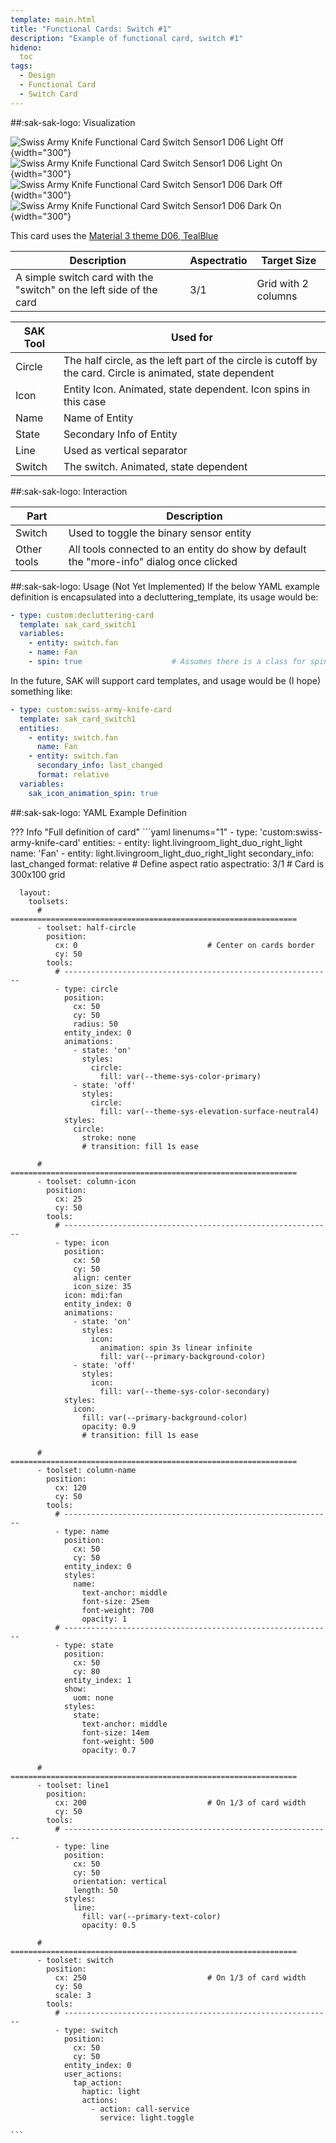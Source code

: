 ```yaml
---
template: main.html
title: "Functional Cards: Switch #1"
description: "Example of functional card, switch #1"
hideno:
  toc
tags:
  - Design
  - Functional Card
  - Switch Card
---
```

<!-- GT/GL -->
##:sak-sak-logo: Visualization

![Swiss Army Knife Functional Card Switch Sensor1 D06 Light Off](../assets/screenshots/sak-functional-card-12-switch1-theme-d06-light-off.png){width="300"}
![Swiss Army Knife Functional Card Switch Sensor1 D06 Light On](../assets/screenshots/sak-functional-card-12-switch1-theme-d06-light-on.png){width="300"}
<br>![Swiss Army Knife Functional Card Switch Sensor1 D06 Dark Off](../assets/screenshots/sak-functional-card-12-switch1-theme-d06-dark-off.png){width="300"}
![Swiss Army Knife Functional Card Switch Sensor1 D06 Dark On](../assets/screenshots/sak-functional-card-12-switch1-theme-d06-dark-on.png){width="300"}

This card uses the [Material 3 theme D06, TealBlue][ham3-d06-url]

| Description| Aspectratio| Target Size |
|-|-|-|
| A simple switch card with the "switch" on the left side of the card | 3/1 | Grid with 2 columns |

| SAK Tool| Used for |
|-|-|
| Circle | The half circle, as the left part of the circle is cutoff by the card. Circle is animated, state dependent|
| Icon | Entity Icon. Animated, state dependent. Icon spins in this case|
| Name | Name of Entity|
| State | Secondary Info of Entity|
| Line | Used as vertical separator |
| Switch | The switch. Animated, state dependent|

##:sak-sak-logo: Interaction

| Part | Description|
|-|-|
| Switch | Used to toggle the binary sensor entity |
| Other tools | All tools connected to an entity do show by default the "more-info" dialog once clicked |

##:sak-sak-logo: Usage (Not Yet Implemented)
If the below YAML example definition is encapsulated into a decluttering_template, its usage would be:

```yaml linenums="1"
- type: custom:decluttering-card
  template: sak_card_switch1
  variables:
    - entity: switch.fan
    - name: Fan
    - spin: true                    # Assumes there is a class for spin animation
```

In the future, SAK will support card templates, and usage would be (I hope) something like:


```yaml linenums="1"
- type: custom:swiss-army-knife-card
  template: sak_card_switch1
  entities:
    - entity: switch.fan
      name: Fan
    - entity: switch.fan
      secondary_info: last_changed
      format: relative
  variables:
    sak_icon_animation_spin: true
```

##:sak-sak-logo: YAML Example Definition

??? Info "Full definition of card"
    ```yaml linenums="1"
    - type: 'custom:swiss-army-knife-card'
      entities:
        - entity: light.livingroom_light_duo_right_light
          name: 'Fan'
        - entity: light.livingroom_light_duo_right_light
          secondary_info: last_changed
          format: relative
      # Define aspect ratio
      aspectratio: 3/1                          # Card is 300x100 grid

      layout:
        toolsets:
          # ================================================================
          - toolset: half-circle
            position:
              cx: 0                             # Center on cards border 
              cy: 50
            tools:
              # ------------------------------------------------------------
              - type: circle
                position:
                  cx: 50
                  cy: 50
                  radius: 50
                entity_index: 0
                animations:
                  - state: 'on'
                    styles:
                      circle:
                        fill: var(--theme-sys-color-primary)
                  - state: 'off'
                    styles:
                      circle:
                        fill: var(--theme-sys-elevation-surface-neutral4)
                styles:
                  circle:
                    stroke: none
                    # transition: fill 1s ease

          # ================================================================
          - toolset: column-icon
            position:
              cx: 25
              cy: 50
            tools:
              # ------------------------------------------------------------
              - type: icon
                position:
                  cx: 50
                  cy: 50
                  align: center
                  icon_size: 35
                icon: mdi:fan
                entity_index: 0
                animations:
                  - state: 'on'
                    styles:
                      icon:
                        animation: spin 3s linear infinite
                        fill: var(--primary-background-color)
                  - state: 'off'
                    styles:
                      icon:
                        fill: var(--theme-sys-color-secondary)
                styles:
                  icon:
                    fill: var(--primary-background-color)
                    opacity: 0.9
                    # transition: fill 1s ease
                
          # ================================================================
          - toolset: column-name
            position:
              cx: 120
              cy: 50
            tools:
              # ------------------------------------------------------------
              - type: name
                position:
                  cx: 50
                  cy: 50
                entity_index: 0
                styles:
                  name:
                    text-anchor: middle
                    font-size: 25em
                    font-weight: 700
                    opacity: 1
              # ------------------------------------------------------------
              - type: state
                position:
                  cx: 50
                  cy: 80
                entity_index: 1
                show:
                  uom: none
                styles:
                  state:
                    text-anchor: middle
                    font-size: 14em
                    font-weight: 500
                    opacity: 0.7

          # ================================================================
          - toolset: line1
            position:
              cx: 200                           # On 1/3 of card width
              cy: 50
            tools:
              # ------------------------------------------------------------
              - type: line
                position:
                  cx: 50
                  cy: 50
                  orientation: vertical
                  length: 50
                styles:
                  line:
                    fill: var(--primary-text-color)
                    opacity: 0.5

          # ================================================================
          - toolset: switch
            position:
              cx: 250                           # On 1/3 of card width
              cy: 50
              scale: 3
            tools:
              # ------------------------------------------------------------
              - type: switch
                position:
                  cx: 50
                  cy: 50
                entity_index: 0
                user_actions:
                  tap_action:
                    haptic: light
                    actions:
                      - action: call-service
                        service: light.toggle

    ```

<!-- Image references -->

<!--- Internal References... --->
[Swiss Army Knife Tutorial 02]: ../tutorials/10-step-tutorial-02-intro.md

<!--- External References... --->
[ham3-d06-url]: https://material3-themes-manual.amoebelabs.com/examples/material3-example-theme-d06-tealblue/
